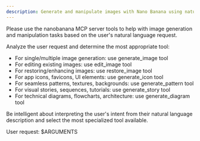 ```yaml
---
description: Generate and manipulate images with Nano Banana using natural language prompts.
---
```


Please use the nanobanana MCP server tools to help with image generation and manipulation tasks based on the user's natural language request.

Analyze the user request and determine the most appropriate tool:

- For single/multiple image generation: use generate_image tool
- For editing existing images: use edit_image tool
- For restoring/enhancing images: use restore_image tool
- For app icons, favicons, UI elements: use generate_icon tool
- For seamless patterns, textures, backgrounds: use generate_pattern tool
- For visual stories, sequences, tutorials: use generate_story tool
- For technical diagrams, flowcharts, architecture: use generate_diagram tool

Be intelligent about interpreting the user's intent from their natural language description and select the most specialized tool available.

User request: $ARGUMENTS
